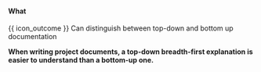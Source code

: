 <div id="title">

#### What

</div>

<span id="prereqs"></span>

<span id="outcomes">{{ icon_outcome }} Can distinguish between top-down and bottom up documentation</span>

<div id="body">

**When writing project documents, a top-down breadth-first explanation is easier to understand than a bottom-up one.**
 

</div>

<div id="extras">
</div>